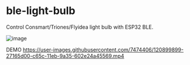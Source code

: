 # ble-light-bulb
Control Consmart/Triones/Flyidea light bulb with ESP32 BLE.

![image](https://user-images.githubusercontent.com/7474406/120899765-832cb180-c65b-11eb-98e5-29d19132ce45.png)

DEMO
https://user-images.githubusercontent.com/7474406/120899899-27165d00-c65c-11eb-9a35-602e24a45569.mp4

